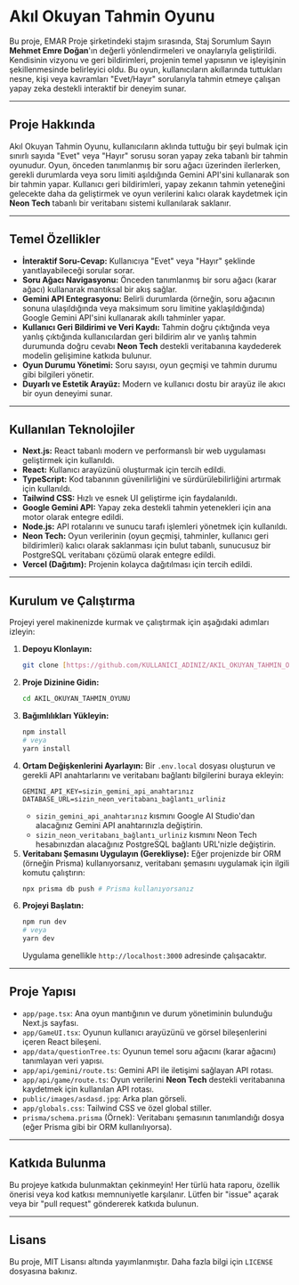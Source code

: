 # Akıl Okuyan Tahmin Oyunu

Bu proje, EMAR Proje şirketindeki stajım sırasında, Staj Sorumlum Sayın **Mehmet Emre Doğan**'ın değerli yönlendirmeleri ve onaylarıyla geliştirildi. Kendisinin vizyonu ve geri bildirimleri, projenin temel yapısının ve işleyişinin şekillenmesinde belirleyici oldu. Bu oyun, kullanıcıların akıllarında tuttukları nesne, kişi veya kavramları "Evet/Hayır" sorularıyla tahmin etmeye çalışan yapay zeka destekli interaktif bir deneyim sunar.

---

## Proje Hakkında

Akıl Okuyan Tahmin Oyunu, kullanıcıların aklında tuttuğu bir şeyi bulmak için sınırlı sayıda "Evet" veya "Hayır" sorusu soran yapay zeka tabanlı bir tahmin oyunudur. Oyun, önceden tanımlanmış bir soru ağacı üzerinden ilerlerken, gerekli durumlarda veya soru limiti aşıldığında Gemini API'sini kullanarak son bir tahmin yapar. Kullanıcı geri bildirimleri, yapay zekanın tahmin yeteneğini gelecekte daha da geliştirmek ve oyun verilerini kalıcı olarak kaydetmek için **Neon Tech** tabanlı bir veritabanı sistemi kullanılarak saklanır.

---

## Temel Özellikler

* **İnteraktif Soru-Cevap:** Kullanıcıya "Evet" veya "Hayır" şeklinde yanıtlayabileceği sorular sorar.
* **Soru Ağacı Navigasyonu:** Önceden tanımlanmış bir soru ağacı (karar ağacı) kullanarak mantıksal bir akış sağlar.
* **Gemini API Entegrasyonu:** Belirli durumlarda (örneğin, soru ağacının sonuna ulaşıldığında veya maksimum soru limitine yaklaşıldığında) Google Gemini API'sini kullanarak akıllı tahminler yapar.
* **Kullanıcı Geri Bildirimi ve Veri Kaydı:** Tahmin doğru çıktığında veya yanlış çıktığında kullanıcılardan geri bildirim alır ve yanlış tahmin durumunda doğru cevabı **Neon Tech** destekli veritabanına kaydederek modelin gelişimine katkıda bulunur.
* **Oyun Durumu Yönetimi:** Soru sayısı, oyun geçmişi ve tahmin durumu gibi bilgileri yönetir.
* **Duyarlı ve Estetik Arayüz:** Modern ve kullanıcı dostu bir arayüz ile akıcı bir oyun deneyimi sunar.

---

## Kullanılan Teknolojiler

* **Next.js:** React tabanlı modern ve performanslı bir web uygulaması geliştirmek için kullanıldı.
* **React:** Kullanıcı arayüzünü oluşturmak için tercih edildi.
* **TypeScript:** Kod tabanının güvenilirliğini ve sürdürülebilirliğini artırmak için kullanıldı.
* **Tailwind CSS:** Hızlı ve esnek UI geliştirme için faydalanıldı.
* **Google Gemini API:** Yapay zeka destekli tahmin yetenekleri için ana motor olarak entegre edildi.
* **Node.js:** API rotalarını ve sunucu tarafı işlemleri yönetmek için kullanıldı.
* **Neon Tech:** Oyun verilerinin (oyun geçmişi, tahminler, kullanıcı geri bildirimleri) kalıcı olarak saklanması için bulut tabanlı, sunucusuz bir PostgreSQL veritabanı çözümü olarak entegre edildi.
* **Vercel (Dağıtım):** Projenin kolayca dağıtılması için tercih edildi.

---

## Kurulum ve Çalıştırma

Projeyi yerel makinenizde kurmak ve çalıştırmak için aşağıdaki adımları izleyin:

1.  **Depoyu Klonlayın:**
    ```bash
    git clone [https://github.com/KULLANICI_ADINIZ/AKIL_OKUYAN_TAHMIN_OYUNU.git](https://github.com/KULLANICI_ADINIZ/AKIL_OKUYAN_TAHMIN_OYUNU.git)
    ```
2.  **Proje Dizinine Gidin:**
    ```bash
    cd AKIL_OKUYAN_TAHMIN_OYUNU
    ```
3.  **Bağımlılıkları Yükleyin:**
    ```bash
    npm install
    # veya
    yarn install
    ```
4.  **Ortam Değişkenlerini Ayarlayın:**
    Bir `.env.local` dosyası oluşturun ve gerekli API anahtarlarını ve veritabanı bağlantı bilgilerini buraya ekleyin:
    ```
    GEMINI_API_KEY=sizin_gemini_api_anahtarınız
    DATABASE_URL=sizin_neon_veritabanı_bağlantı_urliniz
    ```
    * `sizin_gemini_api_anahtarınız` kısmını Google AI Studio'dan alacağınız Gemini API anahtarınızla değiştirin.
    * `sizin_neon_veritabanı_bağlantı_urliniz` kısmını Neon Tech hesabınızdan alacağınız PostgreSQL bağlantı URL'nizle değiştirin.
5.  **Veritabanı Şemasını Uygulayın (Gerekliyse):**
    Eğer projenizde bir ORM (örneğin Prisma) kullanıyorsanız, veritabanı şemasını uygulamak için ilgili komutu çalıştırın:
    ```bash
    npx prisma db push # Prisma kullanıyorsanız
    ```
6.  **Projeyi Başlatın:**
    ```bash
    npm run dev
    # veya
    yarn dev
    ```
    Uygulama genellikle `http://localhost:3000` adresinde çalışacaktır.

---

## Proje Yapısı

* `app/page.tsx`: Ana oyun mantığının ve durum yönetiminin bulunduğu Next.js sayfası.
* `app/GameUI.tsx`: Oyunun kullanıcı arayüzünü ve görsel bileşenlerini içeren React bileşeni.
* `app/data/questionTree.ts`: Oyunun temel soru ağacını (karar ağacını) tanımlayan veri yapısı.
* `app/api/gemini/route.ts`: Gemini API ile iletişimi sağlayan API rotası.
* `app/api/game/route.ts`: Oyun verilerini **Neon Tech** destekli veritabanına kaydetmek için kullanılan API rotası.
* `public/images/asdasd.jpg`: Arka plan görseli.
* `app/globals.css`: Tailwind CSS ve özel global stiller.
* `prisma/schema.prisma` (Örnek): Veritabanı şemasının tanımlandığı dosya (eğer Prisma gibi bir ORM kullanılıyorsa).

---

## Katkıda Bulunma

Bu projeye katkıda bulunmaktan çekinmeyin! Her türlü hata raporu, özellik önerisi veya kod katkısı memnuniyetle karşılanır. Lütfen bir "issue" açarak veya bir "pull request" göndererek katkıda bulunun.

---

## Lisans

Bu proje, MIT Lisansı altında yayımlanmıştır. Daha fazla bilgi için `LICENSE` dosyasına bakınız.
